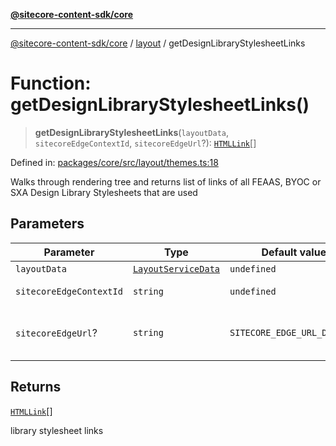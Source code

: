 [**@sitecore-content-sdk/core**](../../README.md)

***

[@sitecore-content-sdk/core](../../README.md) / [layout](../README.md) / getDesignLibraryStylesheetLinks

# Function: getDesignLibraryStylesheetLinks()

> **getDesignLibraryStylesheetLinks**(`layoutData`, `sitecoreEdgeContextId`, `sitecoreEdgeUrl`?): [`HTMLLink`](../../index/type-aliases/HTMLLink.md)[]

Defined in: [packages/core/src/layout/themes.ts:18](https://github.com/Sitecore/xmc-jss-dev/blob/3977926a625263337e3b7cdaaa92a610ea43e8f1/packages/core/src/layout/themes.ts#L18)

Walks through rendering tree and returns list of links of all FEAAS, BYOC or SXA Design Library Stylesheets that are used

## Parameters

| Parameter | Type | Default value | Description |
| ------ | ------ | ------ | ------ |
| `layoutData` | [`LayoutServiceData`](../interfaces/LayoutServiceData.md) | `undefined` | Layout service data |
| `sitecoreEdgeContextId` | `string` | `undefined` | Sitecore Edge Context ID |
| `sitecoreEdgeUrl`? | `string` | `SITECORE_EDGE_URL_DEFAULT` | Sitecore Edge Platform URL. Default is https://edge-platform.sitecorecloud.io |

## Returns

[`HTMLLink`](../../index/type-aliases/HTMLLink.md)[]

library stylesheet links
